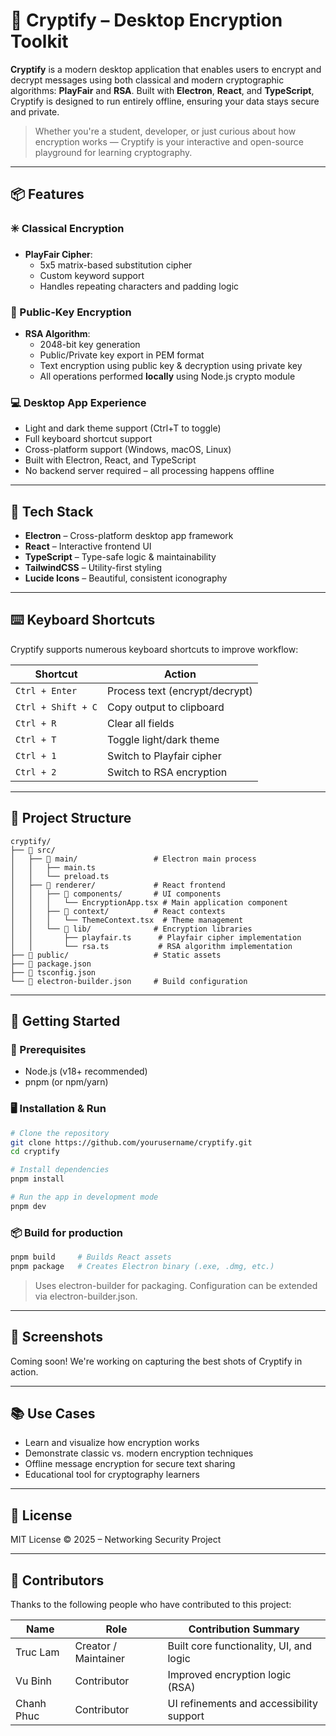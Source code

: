 # 🔐 Cryptify – Desktop Encryption Toolkit

**Cryptify** is a modern desktop application that enables users to encrypt and decrypt messages using both classical and modern cryptographic algorithms: **PlayFair** and **RSA**. Built with **Electron**, **React**, and **TypeScript**, Cryptify is designed to run entirely offline, ensuring your data stays secure and private.

> Whether you're a student, developer, or just curious about how encryption works — Cryptify is your interactive and open-source playground for learning cryptography.

---

## 📦 Features

### ✳️ Classical Encryption
- **PlayFair Cipher**:
  - 5x5 matrix-based substitution cipher
  - Custom keyword support
  - Handles repeating characters and padding logic

### 🔐 Public-Key Encryption
- **RSA Algorithm**:
  - 2048-bit key generation
  - Public/Private key export in PEM format
  - Text encryption using public key & decryption using private key
  - All operations performed **locally** using Node.js crypto module

### 💻 Desktop App Experience
- Light and dark theme support (Ctrl+T to toggle)
- Full keyboard shortcut support
- Cross-platform support (Windows, macOS, Linux)
- Built with Electron, React, and TypeScript
- No backend server required – all processing happens offline

---

## 🧰 Tech Stack

- **Electron** – Cross-platform desktop app framework
- **React** – Interactive frontend UI
- **TypeScript** – Type-safe logic & maintainability
- **TailwindCSS** – Utility-first styling
- **Lucide Icons** – Beautiful, consistent iconography

---

## ⌨️ Keyboard Shortcuts

Cryptify supports numerous keyboard shortcuts to improve workflow:

| Shortcut         | Action                       |
|------------------|------------------------------|
| `Ctrl + Enter`   | Process text (encrypt/decrypt) |
| `Ctrl + Shift + C` | Copy output to clipboard     |
| `Ctrl + R`       | Clear all fields              |
| `Ctrl + T`       | Toggle light/dark theme       |
| `Ctrl + 1`       | Switch to Playfair cipher     |
| `Ctrl + 2`       | Switch to RSA encryption      |


---

## 📁 Project Structure

```
cryptify/
├── 📂 src/
│   ├── 📂 main/                 # Electron main process
│   │   ├── main.ts
│   │   └── preload.ts
│   ├── 📂 renderer/             # React frontend
│   │   ├── 📂 components/       # UI components
│   │   │   └── EncryptionApp.tsx # Main application component
│   │   ├── 📂 context/          # React contexts
│   │   │   └── ThemeContext.tsx  # Theme management
│   │   └── 📂 lib/              # Encryption libraries
│   │       ├── playfair.ts      # Playfair cipher implementation
│   │       └── rsa.ts           # RSA algorithm implementation
├── 📂 public/                   # Static assets
├── 📄 package.json
├── 📄 tsconfig.json
└── 📄 electron-builder.json     # Build configuration
```

---

## 🚀 Getting Started

### 🔧 Prerequisites
- Node.js (v18+ recommended)
- pnpm (or npm/yarn)

### 🖥️ Installation & Run

```bash
# Clone the repository
git clone https://github.com/yourusername/cryptify.git
cd cryptify

# Install dependencies
pnpm install

# Run the app in development mode
pnpm dev
```

### 📦 Build for production

```bash
pnpm build     # Builds React assets
pnpm package   # Creates Electron binary (.exe, .dmg, etc.)
```

> Uses electron-builder for packaging. Configuration can be extended via electron-builder.json.

---
## 📸 Screenshots

Coming soon! We're working on capturing the best shots of Cryptify in action.

---
## 📚 Use Cases

- Learn and visualize how encryption works
- Demonstrate classic vs. modern encryption techniques
- Offline message encryption for secure text sharing
- Educational tool for cryptography learners

---
## 📄 License
MIT License © 2025 – Networking Security Project

---

## 🤝 Contributors

Thanks to the following people who have contributed to this project:

| Name            | Role                 | Contribution Summary                    |
|-----------------|----------------------|------------------------------------------|
| Truc Lam        | Creator / Maintainer | Built core functionality, UI, and logic  |
| Vu Binh         | Contributor          | Improved encryption logic (RSA)          |
| Chanh Phuc      | Contributor          | UI refinements and accessibility support |


